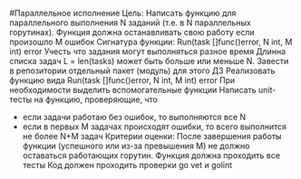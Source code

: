 #Параллельное исполнение
Цель: Написать функцию для параллельного выполнения N заданий (т.е. в N параллельных горутинах). Функция должна останавливать свою работу если произошло M ошибок Сигнатура функции: Run(task []func()error, N int, M int) error Учесть что задания могут выполняться разное время Длинна списка задач L = len(tasks) может быть больше или меньше N.
Завести в репозитории отдельный пакет (модуль) для этого ДЗ
Реализовать функцию вида Run(task []func()error, N int, M int) error
При необходимости выделить вспомогательные функции
Написать unit-тесты на функцию, проверяющие, что
* если задачи работаю без ошибок, то выполняются все N
* если в первых M задачах происходят ошибки, то всего выполнится не более N+M задач
Критерии оценки: После завершения работы функции (успешного или из-за превышения M) не должно оставаться работающих горутин.
Функция должна проходить все тесты
Код должен проходить проверки go vet и golint